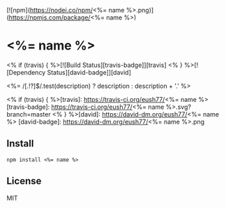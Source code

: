 [![npm](https://nodei.co/npm/<%= name %>.png)](https://npmjs.com/package/<%= name %>)

# <%= name %>

<% if (travis) { %>[![Build Status][travis-badge]][travis] <% } %>[![Dependency Status][david-badge]][david]

<%= /[.!?]$/.test(description) ? description : description + '.' %>

<% if (travis) { %>[travis]: https://travis-ci.org/eush77/<%= name %>
[travis-badge]: https://travis-ci.org/eush77/<%= name %>.svg?branch=master
<% } %>[david]: https://david-dm.org/eush77/<%= name %>
[david-badge]: https://david-dm.org/eush77/<%= name %>.png

## Install

```
npm install <%= name %>
```

## License

MIT
